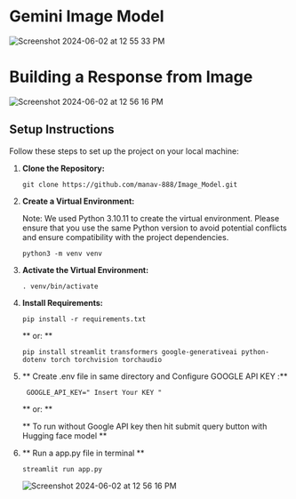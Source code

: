 # Gemini Image Model
![Screenshot 2024-06-02 at 12 55 33 PM](https://github.com/manav-888/Image_Model/assets/28830098/1230fb78-10b7-43dd-9500-8b49818c40e4)

# Building a Response from Image
![Screenshot 2024-06-02 at 12 56 16 PM](https://github.com/manav-888/Image_Model/assets/28830098/7dcccc9f-2213-495b-b4c2-d26a6b0548c4)


## Setup Instructions

Follow these steps to set up the project on your local machine:

1. **Clone the Repository:**
   ```
   git clone https://github.com/manav-888/Image_Model.git
   ```

2. **Create a Virtual Environment:**

   Note: We used Python 3.10.11 to create the virtual environment. Please ensure that you use the same Python version to avoid potential conflicts and ensure compatibility with the project dependencies.
   ```
   python3 -m venv venv
   ```

4. **Activate the Virtual Environment:**
   ```
   . venv/bin/activate
   ```

5. **Install Requirements:**
   ```
   pip install -r requirements.txt
   ```
    **  or: ** 

   ```
   pip install streamlit transformers google-generativeai python-dotenv torch torchvision torchaudio

   ```

6. ** Create .env  file   in same directory  and Configure GOOGLE API KEY  :**
   ```
    GOOGLE_API_KEY=" Insert Your KEY "
   
   ```

   **  or: ** 

   ** To run without Google API key  then hit submit query button with Hugging face model **



8. **  Run a app.py file in terminal **
   ```
   streamlit run app.py
   
   ```
   ![Screenshot 2024-06-02 at 12 56 16 PM](https://github.com/manav-888/Image_Model/assets/28830098/202f799b-d346-4020-807c-83d258bbca67)

  
